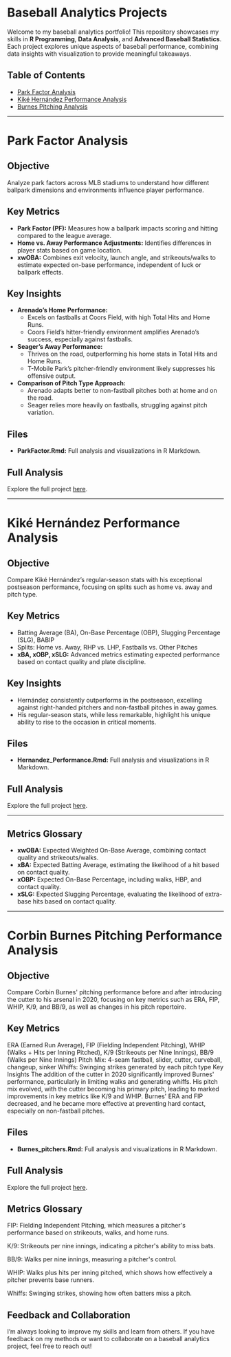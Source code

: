 # Baseball Analytics Projects  

Welcome to my baseball analytics portfolio! This repository showcases my skills in **R Programming**, **Data Analysis**, and **Advanced Baseball Statistics**. Each project explores unique aspects of baseball performance, combining data insights with visualization to provide meaningful takeaways.  

## Table of Contents  
- [Park Factor Analysis](#park-factor-analysis)  
- [Kiké Hernández Performance Analysis](#kiké-hernández-performance-analysis)  
- [Burnes Pitching Analysis](#burnes-pitchers-analysis)

---

# Park Factor Analysis  

## Objective  
Analyze park factors across MLB stadiums to understand how different ballpark dimensions and environments influence player performance.  

## Key Metrics  
- **Park Factor (PF):** Measures how a ballpark impacts scoring and hitting compared to the league average.  
- **Home vs. Away Performance Adjustments:** Identifies differences in player stats based on game location.  
- **xwOBA:** Combines exit velocity, launch angle, and strikeouts/walks to estimate expected on-base performance, independent of luck or ballpark effects.  

## Key Insights  
- **Arenado’s Home Performance:**  
  - Excels on fastballs at Coors Field, with high Total Hits and Home Runs.  
  - Coors Field’s hitter-friendly environment amplifies Arenado’s success, especially against fastballs.  
- **Seager’s Away Performance:**  
  - Thrives on the road, outperforming his home stats in Total Hits and Home Runs.  
  - T-Mobile Park’s pitcher-friendly environment likely suppresses his offensive output.  
- **Comparison of Pitch Type Approach:**  
  - Arenado adapts better to non-fastball pitches both at home and on the road.  
  - Seager relies more heavily on fastballs, struggling against pitch variation.  

## Files  
- **ParkFactor.Rmd:** Full analysis and visualizations in R Markdown.  

## Full Analysis  
Explore the full project [here](https://jasonwee2024.github.io/Baseball_Analysis_Projects/ParkFactor/ParkFactor.html).  

---

# Kiké Hernández Performance Analysis  

## Objective  
Compare Kiké Hernández’s regular-season stats with his exceptional postseason performance, focusing on splits such as home vs. away and pitch type.  

## Key Metrics  
- Batting Average (BA), On-Base Percentage (OBP), Slugging Percentage (SLG), BABIP  
- Splits: Home vs. Away, RHP vs. LHP, Fastballs vs. Other Pitches  
- **xBA, xOBP, xSLG:** Advanced metrics estimating expected performance based on contact quality and plate discipline.  

## Key Insights  
- Hernández consistently outperforms in the postseason, excelling against right-handed pitchers and non-fastball pitches in away games.  
- His regular-season stats, while less remarkable, highlight his unique ability to rise to the occasion in critical moments.  

## Files  
- **Hernandez_Performance.Rmd:** Full analysis and visualizations in R Markdown.  

## Full Analysis  
Explore the full project [here](https://jasonwee2024.github.io/Baseball_Analysis_Projects/Hernandez%20Performance/Hernandez_performance.html).  

---

## Metrics Glossary  
- **xwOBA:** Expected Weighted On-Base Average, combining contact quality and strikeouts/walks.  
- **xBA:** Expected Batting Average, estimating the likelihood of a hit based on contact quality.  
- **xOBP:** Expected On-Base Percentage, including walks, HBP, and contact quality.  
- **xSLG:** Expected Slugging Percentage, evaluating the likelihood of extra-base hits based on contact quality.  

---


# Corbin Burnes Pitching Performance Analysis

## Objective
Compare Corbin Burnes' pitching performance before and after introducing the cutter to his arsenal in 2020, focusing on key metrics such as ERA, FIP, WHIP, K/9, and BB/9, as well as changes in his pitch repertoire.

## Key Metrics
ERA (Earned Run Average), FIP (Fielding Independent Pitching), WHIP (Walks + Hits per Inning Pitched), K/9 (Strikeouts per Nine Innings), BB/9 (Walks per Nine Innings)
Pitch Mix: 4-seam fastball, slider, cutter, curveball, changeup, sinker
Whiffs: Swinging strikes generated by each pitch type
Key Insights
The addition of the cutter in 2020 significantly improved Burnes' performance, particularly in limiting walks and generating whiffs.
His pitch mix evolved, with the cutter becoming his primary pitch, leading to marked improvements in key metrics like K/9 and WHIP.
Burnes' ERA and FIP decreased, and he became more effective at preventing hard contact, especially on non-fastball pitches.

## Files
- **Burnes_pitchers.Rmd:** Full analysis and visualizations in R Markdown.

## Full Analysis
Explore the full project [here](https://jasonwee2024.github.io/Baseball_Analysis_Projects/Burnes%20Cutter/Burnes_pitchers.html).  

## Metrics Glossary
FIP: Fielding Independent Pitching, which measures a pitcher's performance based on strikeouts, walks, and home runs.

K/9: Strikeouts per nine innings, indicating a pitcher's ability to miss bats.

BB/9: Walks per nine innings, measuring a pitcher's control.

WHIP: Walks plus hits per inning pitched, which shows how effectively a pitcher prevents base runners.

Whiffs: Swinging strikes, showing how often batters miss a pitch.

## Feedback and Collaboration  
I’m always looking to improve my skills and learn from others. If you have feedback on my methods or want to collaborate on a baseball analytics project, feel free to reach out!  
